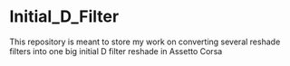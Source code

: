 # Initial_D_Filter
This repository is meant to store my work on converting several reshade filters into one big initial D filter reshade in Assetto Corsa
